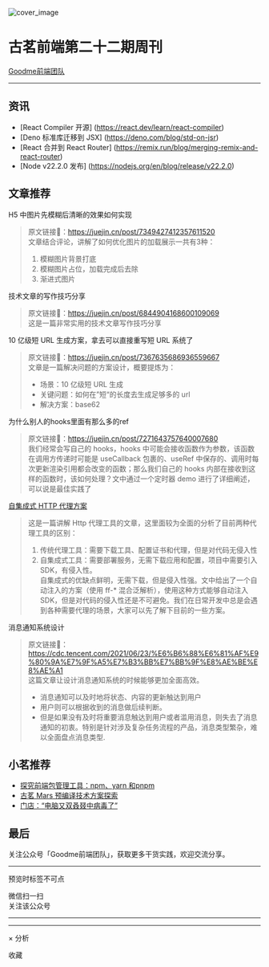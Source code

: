 ![cover_image](https://mmbiz.qpic.cn/sz_mmbiz_jpg/TpB2QHJbiaicFBbU0GJjeVnPkWuM35fl8Es7hDbUgwdVCXlcTNdJDUQILvl3YrR7IYJsj06Yb4fmxGLhKHXL2M3w/0?wx_fmt=jpeg)

#  古茗前端第二十二期周刊

[ Goodme前端团队 ](javascript:void\(0\);)

__ _ _ _ _

##  资讯

  * [React Compiler 开源] (https://react.dev/learn/react-compiler) 
  * [Deno 标准库迁移到 JSX] (https://deno.com/blog/std-on-jsr) 
  * [React 合并到 React Router] (https://remix.run/blog/merging-remix-and-react-router) 
  * [Node v22.2.0 发布] (https://nodejs.org/en/blog/release/v22.2.0) 

##  文章推荐

H5 中图片先模糊后清晰的效果如何实现

> 原文链接🔗：https://juejin.cn/post/7349427412357611520  
>  文章结合评论，讲解了如何优化图片的加载展示一共有3种：
>
>   1. 模糊图片背景打底
>   2. 模糊图片占位，加载完成后去除
>   3. 渐进式图片
>

技术文章的写作技巧分享

> 原文链接🔗：https://juejin.cn/post/6844904168600109069  
>  这是一篇非常实用的技术文章写作技巧分享

10 亿级短 URL 生成方案，拿去可以直接重写短 URL 系统了

> 原文链接🔗：https://juejin.cn/post/7367635686936559667  
>  文章是一篇解决问题的方案设计，概要提炼为：
>
>   * 场景：10 亿级短 URL 生成
>   * 关键问题：如何在”短“的长度去生成足够多的 url
>   * 解决方案：base62
>

为什么别人的hooks里面有那么多的ref

> 原文链接🔗：https://juejin.cn/post/7271643757640007680  
>  我们经常会写自己的 hooks，hooks 中可能会接收函数作为参数，该函数在调用方传递时可能是 useCallback 包裹的、useRef
> 中保存的、调用时每次更新渲染引用都会改变的函数；那么我们自己的 hooks 内部在接收到这样的函数时，该如何处理？文中通过一个定时器 demo
> 进行了详细阐述，可以说是最佳实践了

[ 自集成式 HTTP 代理方案
](https://mp.weixin.qq.com/s?__biz=Mzg3Njc0NTgwMg==&mid=2247499157&idx=1&sn=896cd52df726f65f8d0e40d977e23c97&scene=21#wechat_redirect)

> 这是一篇讲解 Http 代理工具的文章，这里面较为全面的分析了目前两种代理工具的区别：
>
>   1. 传统代理工具：需要下载工具、配置证书和代理，但是对代码无侵入性
>   2. 自集成式工具：需要部署服务，无需下载应用和配置，项目中需要引入 SDK，有侵入性。  
>  自集成式的优缺点鲜明，无需下载，但是侵入性强。文中给出了一个自动注入的方案（使用 ff-* 混合泛解析），使用这种方式能够自动注入
> SDK，但是对代码的侵入性还是不可避免。我们在日常开发中总是会遇到各种需要代理的场景，大家可以先了解下目前的一些方案。
>

消息通知系统设计

>
> 原文链接🔗：https://cdc.tencent.com/2021/06/23/%E6%B6%88%E6%81%AF%E9%80%9A%E7%9F%A5%E7%B3%BB%E7%BB%9F%E8%AE%BE%E8%AE%A1  
>  这篇文章让设计消息通知系统的时候能够更加全面高效。
>
>   * 消息通知可以及时地将状态、内容的更新触达到用户
>   * 用户则可以根据收到的消息做后续判断。
>   * 但是如果没有及时将重要消息触达到用户或者滥用消息，则失去了消息通知的初衷。特别是针对涉及复杂任务流程的产品，消息类型繁杂，难以全面盘点消息类型.
>

##  小茗推荐

  * [ 探究前端包管理工具：npm、yarn 和pnpm ](https://mp.weixin.qq.com/s?__biz=Mzg4OTkwMTY3Mg==&mid=2247485637&idx=1&sn=ba3ee4db0190d6458b0fcc05a600759c&chksm=cfe58fc2f89206d48344d136d82afef51ff149af722bf7e6f49f6755461bc957961ca974bdde&token=1691080343&lang=zh_CN&scene=21#wechat_redirect)
  * [ 古茗 Mars 预编译技术方案探索 ](https://mp.weixin.qq.com/s?__biz=Mzg4OTkwMTY3Mg==&mid=2247485675&idx=1&sn=0d53b5441b29bbced27c0cf0544dfaab&chksm=cfe58fecf89206fa1ea0ba6af43f7bcb78c6119ae92d6105b1664f8bf6597612f5abd3f2ca29&token=1691080343&lang=zh_CN&scene=21#wechat_redirect)
  * [ 门店：“电脑又双叒叕中病毒了” ](https://mp.weixin.qq.com/s?__biz=Mzg4OTkwMTY3Mg==&mid=2247485622&idx=1&sn=e92967722a840eeafa3cbd35597e2b37&chksm=cfe58fb1f89206a7d4961b145834b5531b497932e32ebbd5d955f25c42ee847062ddbc2ce507&token=1691080343&lang=zh_CN&scene=21#wechat_redirect)

##  最后

关注公众号「Goodme前端团队」，获取更多干货实践，欢迎交流分享。

* * *

  

预览时标签不可点

微信扫一扫  
关注该公众号





****



****



×  分析

  收藏

